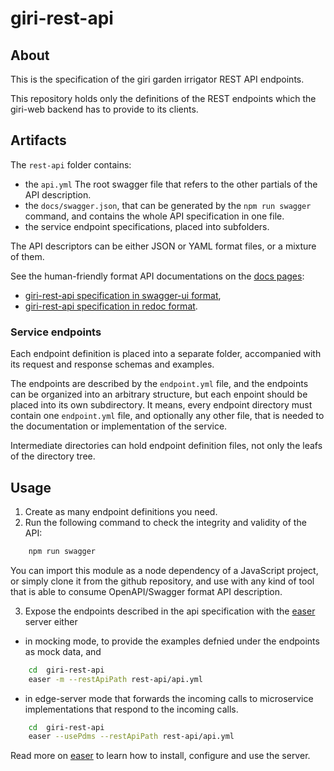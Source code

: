 giri-rest-api
=============

## About

This is the specification of the giri garden irrigator REST API endpoints.

This repository holds only the definitions of the REST endpoints
which the giri-web backend has to provide to its clients.

## Artifacts

The `rest-api` folder contains:

- the `api.yml` The root swagger file that refers to the other partials of the API description.
- the `docs/swagger.json`, that can be generated by the `npm run swagger` command, and contains the whole API specification in one file.
- the service endpoint specifications, placed into subfolders.

The API descriptors can be either JSON or YAML format files, or a mixture of them.

See the human-friendly format API documentations on the [docs pages](https://tombenke.github.io/giri-rest-api/):
- [giri-rest-api specification in swagger-ui format](https://tombenke.github.io/giri-rest-api/swagger.html),
- [giri-rest-api specification in redoc format](https://tombenke.github.io/giri-rest-api/redoc-static.html).

### Service endpoints

Each endpoint definition is placed into a separate folder, accompanied with its request and response schemas and examples.

The endpoints are described by the `endpoint.yml` file, and the endpoints can be organized into an arbitrary structure, but each enpoint should be placed into its own subdirectory.
It means, every endpoint directory must contain one `endpoint.yml` file, and optionally any other file, that is needed to the documentation or implementation of the service.

Intermediate directories can hold endpoint definition files, not only the leafs of the directory tree.

## Usage

1. Create as many endpoint definitions you need.
2. Run the following command to check the integrity and validity of the API:

```bash
    npm run swagger
```

You can import this module as a node dependency of a JavaScript project, or simply clone it from the github repository, and use with any kind of tool that is able to consume OpenAPI/Swagger format API description.

3. Expose the endpoints described in the api specification with the [easer](https://www.npmjs.com/package/easer) server either 
- in mocking mode, to provide the examples defnied under the endpoints as mock data, and
```bash
    cd  giri-rest-api
    easer -m --restApiPath rest-api/api.yml
```

- in edge-server mode that forwards the incoming calls to microservice implementations that respond to the incoming calls.
```bash
    cd  giri-rest-api
    easer --usePdms --restApiPath rest-api/api.yml
```

Read more on [easer](https://www.npmjs.com/package/easer) to learn how to install, configure and use the server.

